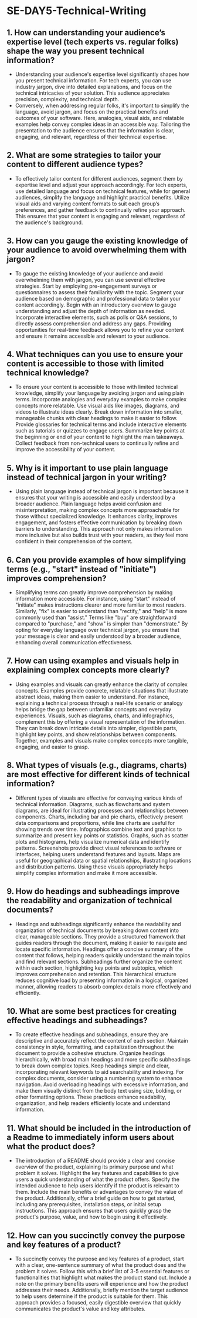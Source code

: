 # SE-DAY5-Technical-Writing
## 1. How can understanding your audience’s expertise level (tech experts vs. regular folks) shape the way you present technical information?
- Understanding your audience's expertise level significantly shapes how you present technical information. For tech experts, you can use industry jargon, dive into detailed explanations, and focus on the technical intricacies of your solution. This audience appreciates precision, complexity, and technical depth.
- Conversely, when addressing regular folks, it's important to simplify the language, avoid jargon, and focus on the practical benefits and outcomes of your software. Here, analogies, visual aids, and relatable examples help convey complex ideas in an accessible way. Tailoring the presentation to the audience ensures that the information is clear, engaging, and relevant, regardless of their technical expertise.
## 2. What are some strategies to tailor your content to different audience types?
- To effectively tailor content for different audiences, segment them by expertise level and adjust your approach accordingly. For tech experts, use detailed language and focus on technical features, while for general audiences, simplify the language and highlight practical benefits. Utilize visual aids and varying content formats to suit each group’s preferences, and gather feedback to continually refine your approach. This ensures that your content is engaging and relevant, regardless of the audience's background.
## 3. How can you gauge the existing knowledge of your audience to avoid overwhelming them with jargon?
- To gauge the existing knowledge of your audience and avoid overwhelming them with jargon, you can use several effective strategies. Start by employing pre-engagement surveys or questionnaires to assess their familiarity with the topic. Segment your audience based on demographic and professional data to tailor your content accordingly. Begin with an introductory overview to gauge understanding and adjust the depth of information as needed. Incorporate interactive elements, such as polls or Q&A sessions, to directly assess comprehension and address any gaps. Providing opportunities for real-time feedback allows you to refine your content and ensure it remains accessible and relevant to your audience.
## 4. What techniques can you use to ensure your content is accessible to those with limited technical knowledge?
- To ensure your content is accessible to those with limited technical knowledge, simplify your language by avoiding jargon and using plain terms. Incorporate analogies and everyday examples to make complex concepts more relatable. Use visual aids like images, diagrams, and videos to illustrate ideas clearly. Break down information into smaller, manageable chunks with clear headings to make it easier to follow. Provide glossaries for technical terms and include interactive elements such as tutorials or quizzes to engage users. Summarize key points at the beginning or end of your content to highlight the main takeaways. Collect feedback from non-technical users to continually refine and improve the accessibility of your content.
## 5. Why is it important to use plain language instead of technical jargon in your writing?
- Using plain language instead of technical jargon is important because it ensures that your writing is accessible and easily understood by a broader audience. Plain language helps avoid confusion and misinterpretation, making complex concepts more approachable for those without specialized knowledge. It enhances clarity, improves engagement, and fosters effective communication by breaking down barriers to understanding. This approach not only makes information more inclusive but also builds trust with your readers, as they feel more confident in their comprehension of the content.
## 6. Can you provide examples of how simplifying terms (e.g., "start" instead of "initiate") improves comprehension?
- Simplifying terms can greatly improve comprehension by making information more accessible. For instance, using "start" instead of "initiate" makes instructions clearer and more familiar to most readers. Similarly, "fix" is easier to understand than "rectify," and "help" is more commonly used than "assist." Terms like "buy" are straightforward compared to "purchase," and "show" is simpler than "demonstrate." By opting for everyday language over technical jargon, you ensure that your message is clear and easily understood by a broader audience, enhancing overall communication effectiveness.
## 7. How can using examples and visuals help in explaining complex concepts more clearly?
- Using examples and visuals can greatly enhance the clarity of complex concepts. Examples provide concrete, relatable situations that illustrate abstract ideas, making them easier to understand. For instance, explaining a technical process through a real-life scenario or analogy helps bridge the gap between unfamiliar concepts and everyday experiences. Visuals, such as diagrams, charts, and infographics, complement this by offering a visual representation of the information. They can break down intricate details into simpler, digestible parts, highlight key points, and show relationships between components. Together, examples and visuals make complex concepts more tangible, engaging, and easier to grasp.
## 8. What types of visuals (e.g., diagrams, charts) are most effective for different kinds of technical information?
- Different types of visuals are effective for conveying various kinds of technical information. Diagrams, such as flowcharts and system diagrams, are ideal for illustrating processes and relationships between components. Charts, including bar and pie charts, effectively present data comparisons and proportions, while line charts are useful for showing trends over time. Infographics combine text and graphics to summarize and present key points or statistics. Graphs, such as scatter plots and histograms, help visualize numerical data and identify patterns. Screenshots provide direct visual references to software or interfaces, helping users understand features and layouts. Maps are useful for geographical data or spatial relationships, illustrating locations and distribution patterns. Using these visuals appropriately helps simplify complex information and make it more accessible.
## 9. How do headings and subheadings improve the readability and organization of technical documents?
- Headings and subheadings significantly enhance the readability and organization of technical documents by breaking down content into clear, manageable sections. They provide a structured framework that guides readers through the document, making it easier to navigate and locate specific information. Headings offer a concise summary of the content that follows, helping readers quickly understand the main topics and find relevant sections. Subheadings further organize the content within each section, highlighting key points and subtopics, which improves comprehension and retention. This hierarchical structure reduces cognitive load by presenting information in a logical, organized manner, allowing readers to absorb complex details more effectively and efficiently.
## 10. What are some best practices for creating effective headings and subheadings?
- To create effective headings and subheadings, ensure they are descriptive and accurately reflect the content of each section. Maintain consistency in style, formatting, and capitalization throughout the document to provide a cohesive structure. Organize headings hierarchically, with broad main headings and more specific subheadings to break down complex topics. Keep headings simple and clear, incorporating relevant keywords to aid searchability and indexing. For complex documents, consider using a numbering system to enhance navigation. Avoid overloading headings with excessive information, and make them visually distinct from the body text using size, bolding, or other formatting options. These practices enhance readability, organization, and help readers efficiently locate and understand information.
## 11. What should be included in the introduction of a Readme to immediately inform users about what the product does?
- The introduction of a README should provide a clear and concise overview of the product, explaining its primary purpose and what problem it solves. Highlight the key features and capabilities to give users a quick understanding of what the product offers. Specify the intended audience to help users identify if the product is relevant to them. Include the main benefits or advantages to convey the value of the product. Additionally, offer a brief guide on how to get started, including any prerequisites, installation steps, or initial setup instructions. This approach ensures that users quickly grasp the product's purpose, value, and how to begin using it effectively.
## 12. How can you succinctly convey the purpose and key features of a product?
- To succinctly convey the purpose and key features of a product, start with a clear, one-sentence summary of what the product does and the problem it solves. Follow this with a brief list of 3-5 essential features or functionalities that highlight what makes the product stand out. Include a note on the primary benefits users will experience and how the product addresses their needs. Additionally, briefly mention the target audience to help users determine if the product is suitable for them. This approach provides a focused, easily digestible overview that quickly communicates the product's value and key attributes.







